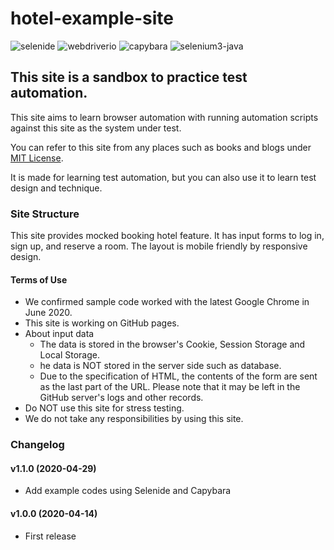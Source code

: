 # hotel-example-site

![selenide](https://github.com/testplanisphere/hotel-example-selenide/workflows/selenide/badge.svg)
![webdriverio](https://github.com/testplanisphere/hotel-example-webdriverio/workflows/webdriverio/badge.svg)
![capybara](https://github.com/testplanisphere/hotel-example-capybara/workflows/capybara/badge.svg)
![selenium3-java](https://github.com/testplanisphere/hotel-example-selenium3-java/workflows/selenium3-java/badge.svg)

## This site is a sandbox to practice test automation.

This site aims to learn browser automation with running automation scripts against this site as the system under test.

You can refer to this site from any places such as books and blogs under [MIT License](https://github.com/testplanisphere/hotel-example-site/blob/master/LICENSE).

It is made for learning test automation, but you can also use it to learn test design and technique.

### Site Structure

This site provides mocked booking hotel feature. It has input forms to log in, sign up, and reserve a room. The layout is mobile friendly by responsive design.

#### Terms of Use

* We confirmed sample code worked with the latest Google Chrome in June 2020.
* This site is working on GitHub pages.
* About input data
  * The data is stored in the browser's Cookie, Session Storage and Local Storage.
  * he data is NOT stored in the server side such as database.
  * Due to the specification of HTML, the contents of the form are sent as the last part of the URL. Please note that it may be left in the GitHub server's logs and other records.
* Do NOT use this site for stress testing.
* We do not take any responsibilities by using this site.

### Changelog

#### v1.1.0 (2020-04-29)

* Add example codes using Selenide and Capybara

#### v1.0.0 (2020-04-14)

* First release